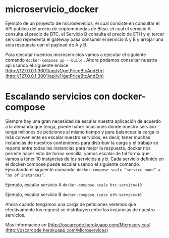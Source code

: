 # microservicio_docker
Ejemplo de un proyecto de microservicios, el cual consiste en consultar el API publica del precio de criptomonedas de Bitso. 
el cual el servicio A consulta el precio de BTC, el Servicio B consulta el precio de ETH y el tercer servicio representa el 
gateway pasa consumir el servicio A y B y arrojar una sola respuesta con el payload de A y B.

Para ejecutar nuestros microservicios vamos a ejecutar el siguiente comando ``docker-compose up --build`` .
Ahora podemos consultar nuestra api usando el siguiente enlace [http://127.0.0.1:3001/api/v1/getPriceBtcAndEth](http://127.0.0.1:3001/api/v1/getPriceBtcAndEth)

# Escalando servicios con docker-compose
Siempre hay una gran necesidad de escalar nuestra aplicación de acuerdo a la demanda que tenga, puede haber ocasiones donde nuestro servicio tenga millones de 
peticiones al mismo tiempo y para balancear la carga lo más conveniente es escalar nuestro servicios, es decir, tener muchas instancias de nuestros contendores 
para distribuir la carga y el trabajo se reparta entre todas las instancias para mejor la respuesta, docker nos permite hacer esto de forma sencilla, vamos escalar 
de tal forma que vamos a tener 10 instancias de los servicios a y b. Cada servicio definido en el docker-compose puede escalar usando el siguiente comando. Ejecutando
el siguiente comando: ``docker-compose scale “service name” = “no of instances”``.

Ejemplo, escalar servicio A ``docker-compose scale btc-service=10``

Ejemplo, escalar servicio B ``docker-compose scale eth-service=10``

Ahora cuando tengamos una carga de peticiones veremos que efectivamente los request se distribuyen entre las instancias de nuestro servicios.

Mas informacion en [http://oscarcode.herokuapp.com/Microservices](http://oscarcode.herokuapp.com/Microservices)
